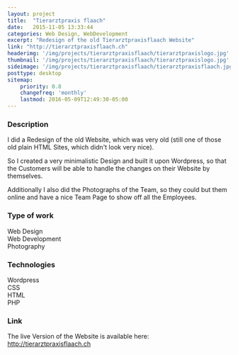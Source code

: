 ```yaml
---
layout: project
title:  "Tierarztpraxis flaach"
date:   2015-11-05 13:33:44
categories: Web Design, WebDevelopment
excerpt: "Redesign of the old Tierarztpraxisflaach Website"
link: "http://tierarztpraxisflaach.ch"
headerimg: '/img/projects/tierarztpraxisflaach/tierarztpraxislogo.jpg'
thumbnail: '/img/projects/tierarztpraxisflaach/tierarztpraxislogo.jpg'
sideimage: '/img/projects/tierarztpraxisflaach/tierarztpraxisflaach.jpg'
posttype: desktop
sitemap:
    priority: 0.8
    changefreq: 'monthly'
    lastmod: 2016-05-09T12:49:30-05:00
---
```


<link itemprop="applicationCategory" href="http://schema.org/WebApplication"/>

### Description

I did a Redesign of the old Website, which was very old (still one of those old plain HTML Sites, which didn't look very nice).

So I created a very minimalistic Design and built it upon Wordpress, so that the Customers will be able to handle the changes on their Website by themselves.

Additionally I also did the Photographs of the Team, so they could but them online and have a nice Team Page to show off all the Employees.

### Type of work

Web Design  
Web Development  
Photography

### Technologies

Wordpress  
CSS  
HTML  
PHP

### Link
The live Version of the Website is available here:  
<a itemprop="url" href="http://tierarztpraxisflaach.ch">http://tierarztpraxisflaach.ch</a>
